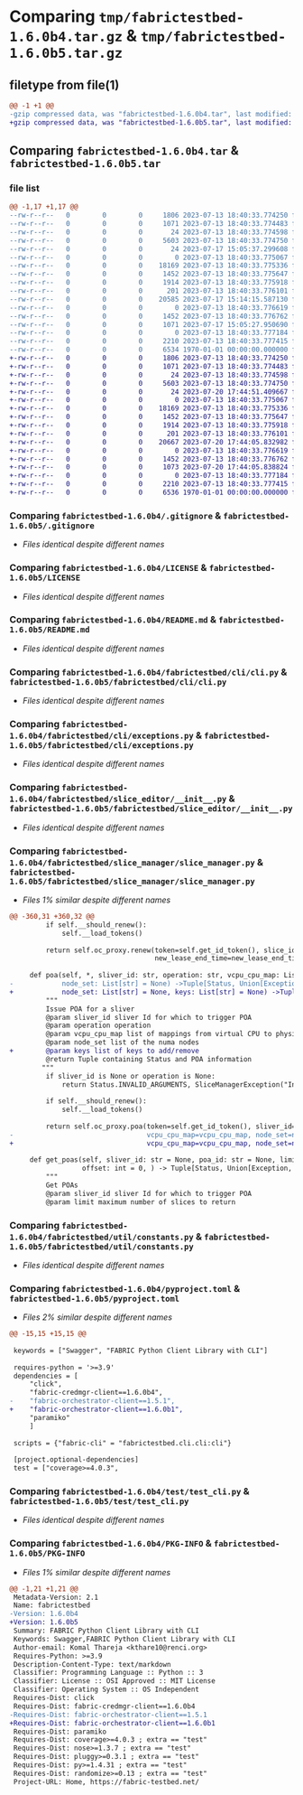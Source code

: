 # Comparing `tmp/fabrictestbed-1.6.0b4.tar.gz` & `tmp/fabrictestbed-1.6.0b5.tar.gz`

## filetype from file(1)

```diff
@@ -1 +1 @@
-gzip compressed data, was "fabrictestbed-1.6.0b4.tar", last modified: Mon Jul 17 15:15:47 2023, max compression
+gzip compressed data, was "fabrictestbed-1.6.0b5.tar", last modified: Thu Jul 20 18:01:55 2023, max compression
```

## Comparing `fabrictestbed-1.6.0b4.tar` & `fabrictestbed-1.6.0b5.tar`

### file list

```diff
@@ -1,17 +1,17 @@
--rw-r--r--   0        0        0     1806 2023-07-13 18:40:33.774250 fabrictestbed-1.6.0b4/.gitignore
--rw-r--r--   0        0        0     1071 2023-07-13 18:40:33.774483 fabrictestbed-1.6.0b4/LICENSE
--rw-r--r--   0        0        0       24 2023-07-13 18:40:33.774598 fabrictestbed-1.6.0b4/MANIFEST.in
--rw-r--r--   0        0        0     5603 2023-07-13 18:40:33.774750 fabrictestbed-1.6.0b4/README.md
--rw-r--r--   0        0        0       24 2023-07-17 15:05:37.299608 fabrictestbed-1.6.0b4/fabrictestbed/__init__.py
--rw-r--r--   0        0        0        0 2023-07-13 18:40:33.775067 fabrictestbed-1.6.0b4/fabrictestbed/cli/__init__.py
--rw-r--r--   0        0        0    18169 2023-07-13 18:40:33.775336 fabrictestbed-1.6.0b4/fabrictestbed/cli/cli.py
--rw-r--r--   0        0        0     1452 2023-07-13 18:40:33.775647 fabrictestbed-1.6.0b4/fabrictestbed/cli/exceptions.py
--rw-r--r--   0        0        0     1914 2023-07-13 18:40:33.775918 fabrictestbed-1.6.0b4/fabrictestbed/slice_editor/__init__.py
--rw-r--r--   0        0        0      201 2023-07-13 18:40:33.776101 fabrictestbed-1.6.0b4/fabrictestbed/slice_manager/__init__.py
--rw-r--r--   0        0        0    20585 2023-07-17 15:14:15.587130 fabrictestbed-1.6.0b4/fabrictestbed/slice_manager/slice_manager.py
--rw-r--r--   0        0        0        0 2023-07-13 18:40:33.776619 fabrictestbed-1.6.0b4/fabrictestbed/util/__init__.py
--rw-r--r--   0        0        0     1452 2023-07-13 18:40:33.776762 fabrictestbed-1.6.0b4/fabrictestbed/util/constants.py
--rw-r--r--   0        0        0     1071 2023-07-17 15:05:27.950690 fabrictestbed-1.6.0b4/pyproject.toml
--rw-r--r--   0        0        0        0 2023-07-13 18:40:33.777184 fabrictestbed-1.6.0b4/test/__init__.py
--rw-r--r--   0        0        0     2210 2023-07-13 18:40:33.777415 fabrictestbed-1.6.0b4/test/test_cli.py
--rw-r--r--   0        0        0     6534 1970-01-01 00:00:00.000000 fabrictestbed-1.6.0b4/PKG-INFO
+-rw-r--r--   0        0        0     1806 2023-07-13 18:40:33.774250 fabrictestbed-1.6.0b5/.gitignore
+-rw-r--r--   0        0        0     1071 2023-07-13 18:40:33.774483 fabrictestbed-1.6.0b5/LICENSE
+-rw-r--r--   0        0        0       24 2023-07-13 18:40:33.774598 fabrictestbed-1.6.0b5/MANIFEST.in
+-rw-r--r--   0        0        0     5603 2023-07-13 18:40:33.774750 fabrictestbed-1.6.0b5/README.md
+-rw-r--r--   0        0        0       24 2023-07-20 17:44:51.409667 fabrictestbed-1.6.0b5/fabrictestbed/__init__.py
+-rw-r--r--   0        0        0        0 2023-07-13 18:40:33.775067 fabrictestbed-1.6.0b5/fabrictestbed/cli/__init__.py
+-rw-r--r--   0        0        0    18169 2023-07-13 18:40:33.775336 fabrictestbed-1.6.0b5/fabrictestbed/cli/cli.py
+-rw-r--r--   0        0        0     1452 2023-07-13 18:40:33.775647 fabrictestbed-1.6.0b5/fabrictestbed/cli/exceptions.py
+-rw-r--r--   0        0        0     1914 2023-07-13 18:40:33.775918 fabrictestbed-1.6.0b5/fabrictestbed/slice_editor/__init__.py
+-rw-r--r--   0        0        0      201 2023-07-13 18:40:33.776101 fabrictestbed-1.6.0b5/fabrictestbed/slice_manager/__init__.py
+-rw-r--r--   0        0        0    20667 2023-07-20 17:44:05.832982 fabrictestbed-1.6.0b5/fabrictestbed/slice_manager/slice_manager.py
+-rw-r--r--   0        0        0        0 2023-07-13 18:40:33.776619 fabrictestbed-1.6.0b5/fabrictestbed/util/__init__.py
+-rw-r--r--   0        0        0     1452 2023-07-13 18:40:33.776762 fabrictestbed-1.6.0b5/fabrictestbed/util/constants.py
+-rw-r--r--   0        0        0     1073 2023-07-20 17:44:05.838824 fabrictestbed-1.6.0b5/pyproject.toml
+-rw-r--r--   0        0        0        0 2023-07-13 18:40:33.777184 fabrictestbed-1.6.0b5/test/__init__.py
+-rw-r--r--   0        0        0     2210 2023-07-13 18:40:33.777415 fabrictestbed-1.6.0b5/test/test_cli.py
+-rw-r--r--   0        0        0     6536 1970-01-01 00:00:00.000000 fabrictestbed-1.6.0b5/PKG-INFO
```

### Comparing `fabrictestbed-1.6.0b4/.gitignore` & `fabrictestbed-1.6.0b5/.gitignore`

 * *Files identical despite different names*

### Comparing `fabrictestbed-1.6.0b4/LICENSE` & `fabrictestbed-1.6.0b5/LICENSE`

 * *Files identical despite different names*

### Comparing `fabrictestbed-1.6.0b4/README.md` & `fabrictestbed-1.6.0b5/README.md`

 * *Files identical despite different names*

### Comparing `fabrictestbed-1.6.0b4/fabrictestbed/cli/cli.py` & `fabrictestbed-1.6.0b5/fabrictestbed/cli/cli.py`

 * *Files identical despite different names*

### Comparing `fabrictestbed-1.6.0b4/fabrictestbed/cli/exceptions.py` & `fabrictestbed-1.6.0b5/fabrictestbed/cli/exceptions.py`

 * *Files identical despite different names*

### Comparing `fabrictestbed-1.6.0b4/fabrictestbed/slice_editor/__init__.py` & `fabrictestbed-1.6.0b5/fabrictestbed/slice_editor/__init__.py`

 * *Files identical despite different names*

### Comparing `fabrictestbed-1.6.0b4/fabrictestbed/slice_manager/slice_manager.py` & `fabrictestbed-1.6.0b5/fabrictestbed/slice_manager/slice_manager.py`

 * *Files 1% similar despite different names*

```diff
@@ -360,31 +360,32 @@
         if self.__should_renew():
             self.__load_tokens()
 
         return self.oc_proxy.renew(token=self.get_id_token(), slice_id=slice_object.slice_id,
                                    new_lease_end_time=new_lease_end_time)
 
     def poa(self, *, sliver_id: str, operation: str, vcpu_cpu_map: List[Dict[str, str]] = None,
-            node_set: List[str] = None) ->Tuple[Status, Union[Exception, List[PoaData]]]:
+            node_set: List[str] = None, keys: List[str] = None) ->Tuple[Status, Union[Exception, List[PoaData]]]:
         """
         Issue POA for a sliver
         @param sliver_id sliver Id for which to trigger POA
         @param operation operation
         @param vcpu_cpu_map list of mappings from virtual CPU to physical cpu
         @param node_set list of the numa nodes
+        @param keys list of keys to add/remove
         @return Tuple containing Status and POA information
        """
         if sliver_id is None or operation is None:
             return Status.INVALID_ARGUMENTS, SliceManagerException("Invalid arguments - sliver_id or operation")
 
         if self.__should_renew():
             self.__load_tokens()
 
         return self.oc_proxy.poa(token=self.get_id_token(), sliver_id=sliver_id, operation=operation,
-                                 vcpu_cpu_map=vcpu_cpu_map, node_set=node_set)
+                                 vcpu_cpu_map=vcpu_cpu_map, node_set=node_set, keys=keys)
 
     def get_poas(self, sliver_id: str = None, poa_id: str = None, limit: int = 20,
                  offset: int = 0, ) -> Tuple[Status, Union[Exception, List[PoaData]]]:
         """
         Get POAs
         @param sliver_id sliver Id for which to trigger POA
         @param limit maximum number of slices to return
```

### Comparing `fabrictestbed-1.6.0b4/fabrictestbed/util/constants.py` & `fabrictestbed-1.6.0b5/fabrictestbed/util/constants.py`

 * *Files identical despite different names*

### Comparing `fabrictestbed-1.6.0b4/pyproject.toml` & `fabrictestbed-1.6.0b5/pyproject.toml`

 * *Files 2% similar despite different names*

```diff
@@ -15,15 +15,15 @@
 
 keywords = ["Swagger", "FABRIC Python Client Library with CLI"]
 
 requires-python = '>=3.9'
 dependencies = [
     "click",
     "fabric-credmgr-client==1.6.0b4",
-    "fabric-orchestrator-client==1.5.1",
+    "fabric-orchestrator-client==1.6.0b1",
     "paramiko"
     ]
 
 scripts = {"fabric-cli" = "fabrictestbed.cli.cli:cli"}
 
 [project.optional-dependencies]
 test = ["coverage>=4.0.3",
```

### Comparing `fabrictestbed-1.6.0b4/test/test_cli.py` & `fabrictestbed-1.6.0b5/test/test_cli.py`

 * *Files identical despite different names*

### Comparing `fabrictestbed-1.6.0b4/PKG-INFO` & `fabrictestbed-1.6.0b5/PKG-INFO`

 * *Files 1% similar despite different names*

```diff
@@ -1,21 +1,21 @@
 Metadata-Version: 2.1
 Name: fabrictestbed
-Version: 1.6.0b4
+Version: 1.6.0b5
 Summary: FABRIC Python Client Library with CLI
 Keywords: Swagger,FABRIC Python Client Library with CLI
 Author-email: Komal Thareja <kthare10@renci.org>
 Requires-Python: >=3.9
 Description-Content-Type: text/markdown
 Classifier: Programming Language :: Python :: 3
 Classifier: License :: OSI Approved :: MIT License
 Classifier: Operating System :: OS Independent
 Requires-Dist: click
 Requires-Dist: fabric-credmgr-client==1.6.0b4
-Requires-Dist: fabric-orchestrator-client==1.5.1
+Requires-Dist: fabric-orchestrator-client==1.6.0b1
 Requires-Dist: paramiko
 Requires-Dist: coverage>=4.0.3 ; extra == "test"
 Requires-Dist: nose>=1.3.7 ; extra == "test"
 Requires-Dist: pluggy>=0.3.1 ; extra == "test"
 Requires-Dist: py>=1.4.31 ; extra == "test"
 Requires-Dist: randomize>=0.13 ; extra == "test"
 Project-URL: Home, https://fabric-testbed.net/
```

